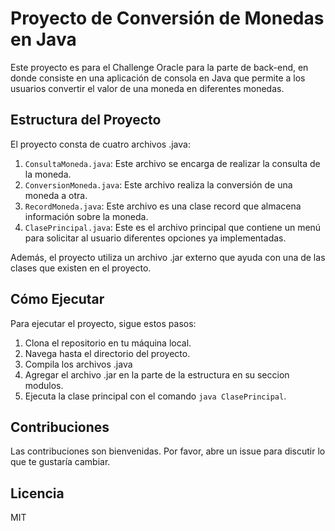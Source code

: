 # Proyecto de Conversión de Monedas en Java

Este proyecto es para el Challenge Oracle para la parte de back-end, en donde consiste en una aplicación de consola en Java que permite a los usuarios convertir el valor de una moneda en diferentes monedas.

## Estructura del Proyecto

El proyecto consta de cuatro archivos .java:

1. `ConsultaMoneda.java`: Este archivo se encarga de realizar la consulta de la moneda.
2. `ConversionMoneda.java`: Este archivo realiza la conversión de una moneda a otra.
3. `RecordMoneda.java`: Este archivo es una clase record que almacena información sobre la moneda.
4. `ClasePrincipal.java`: Este es el archivo principal que contiene un menú para solicitar al usuario diferentes opciones ya implementadas.

Además, el proyecto utiliza un archivo .jar externo que ayuda con una de las clases que existen en el proyecto.

## Cómo Ejecutar

Para ejecutar el proyecto, sigue estos pasos:

1. Clona el repositorio en tu máquina local.
2. Navega hasta el directorio del proyecto.
3. Compila los archivos .java
4. Agregar el archivo .jar en la parte de la estructura en su seccion modulos.
5. Ejecuta la clase principal con el comando `java ClasePrincipal`.

## Contribuciones

Las contribuciones son bienvenidas. Por favor, abre un issue para discutir lo que te gustaría cambiar.

## Licencia

MIT
